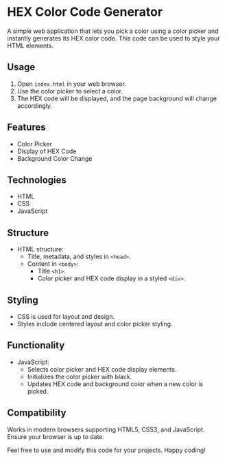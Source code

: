 # HEX Color Code Generator

A simple web application that lets you pick a color using a color picker and instantly generates its HEX color code. This code can be used to style your HTML elements.

## Usage

1. Open `index.html` in your web browser.
2. Use the color picker to select a color.
3. The HEX code will be displayed, and the page background will change accordingly.

## Features

- Color Picker
- Display of HEX Code
- Background Color Change

## Technologies

- HTML
- CSS
- JavaScript

## Structure

- HTML structure:
  - Title, metadata, and styles in `<head>`.
  - Content in `<body>`:
    - Title `<h1>`.
    - Color picker and HEX code display in a styled `<div>`.

## Styling

- CSS is used for layout and design.
- Styles include centered layout and color picker styling.

## Functionality

- JavaScript:
  - Selects color picker and HEX code display elements.
  - Initializes the color picker with black.
  - Updates HEX code and background color when a new color is picked.

## Compatibility

Works in modern browsers supporting HTML5, CSS3, and JavaScript. Ensure your browser is up to date.

Feel free to use and modify this code for your projects. Happy coding!
